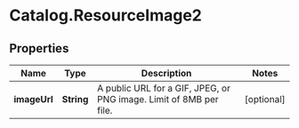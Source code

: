 # Catalog.ResourceImage2

## Properties
Name | Type | Description | Notes
------------ | ------------- | ------------- | -------------
**imageUrl** | **String** | A public URL for a GIF, JPEG, or PNG image. Limit of 8MB per file.   | [optional] 
